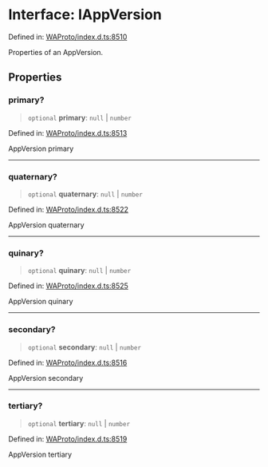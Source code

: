 # Interface: IAppVersion

Defined in: [WAProto/index.d.ts:8510](https://github.com/Fokusdotid/Baileys/blob/4aa08196a497251af5be42856601e02d8a85cce8/WAProto/index.d.ts#L8510)

Properties of an AppVersion.

## Properties

### primary?

> `optional` **primary**: `null` \| `number`

Defined in: [WAProto/index.d.ts:8513](https://github.com/Fokusdotid/Baileys/blob/4aa08196a497251af5be42856601e02d8a85cce8/WAProto/index.d.ts#L8513)

AppVersion primary

***

### quaternary?

> `optional` **quaternary**: `null` \| `number`

Defined in: [WAProto/index.d.ts:8522](https://github.com/Fokusdotid/Baileys/blob/4aa08196a497251af5be42856601e02d8a85cce8/WAProto/index.d.ts#L8522)

AppVersion quaternary

***

### quinary?

> `optional` **quinary**: `null` \| `number`

Defined in: [WAProto/index.d.ts:8525](https://github.com/Fokusdotid/Baileys/blob/4aa08196a497251af5be42856601e02d8a85cce8/WAProto/index.d.ts#L8525)

AppVersion quinary

***

### secondary?

> `optional` **secondary**: `null` \| `number`

Defined in: [WAProto/index.d.ts:8516](https://github.com/Fokusdotid/Baileys/blob/4aa08196a497251af5be42856601e02d8a85cce8/WAProto/index.d.ts#L8516)

AppVersion secondary

***

### tertiary?

> `optional` **tertiary**: `null` \| `number`

Defined in: [WAProto/index.d.ts:8519](https://github.com/Fokusdotid/Baileys/blob/4aa08196a497251af5be42856601e02d8a85cce8/WAProto/index.d.ts#L8519)

AppVersion tertiary
